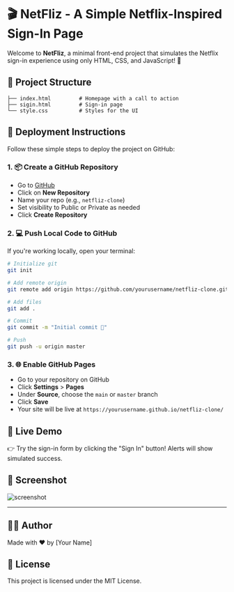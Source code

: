 
# 🎬 NetFliz - A Simple Netflix-Inspired Sign-In Page

Welcome to **NetFliz**, a minimal front-end project that simulates the Netflix sign-in experience using only HTML, CSS, and JavaScript! 🚀

## 📁 Project Structure

```
├── index.html         # Homepage with a call to action
├── sigin.html         # Sign-in page
└── style.css          # Styles for the UI
```

## 🚀 Deployment Instructions

Follow these simple steps to deploy the project on GitHub:

### 1. 📦 Create a GitHub Repository
- Go to [GitHub](https://github.com)
- Click on **New Repository**
- Name your repo (e.g., `netfliz-clone`)
- Set visibility to Public or Private as needed
- Click **Create Repository**

### 2. 💻 Push Local Code to GitHub

If you're working locally, open your terminal:

```bash
# Initialize git
git init

# Add remote origin
git remote add origin https://github.com/yourusername/netfliz-clone.git

# Add files
git add .

# Commit
git commit -m "Initial commit 🎉"

# Push
git push -u origin master
```

### 3. 🌐 Enable GitHub Pages

- Go to your repository on GitHub
- Click **Settings** > **Pages**
- Under **Source**, choose the `main` or `master` branch
- Click **Save**
- Your site will be live at `https://yourusername.github.io/netfliz-clone/`

## 🧪 Live Demo

👉 Try the sign-in form by clicking the "Sign In" button! Alerts will show simulated success.

## 📸 Screenshot

![screenshot](https://www.whats-on-netflix.com/wp-content/uploads/2021/08/netflix-library-photo-scaled.jpg)

---

## 👩‍💻 Author

Made with ❤️ by [Your Name]

## 📜 License

This project is licensed under the MIT License.
